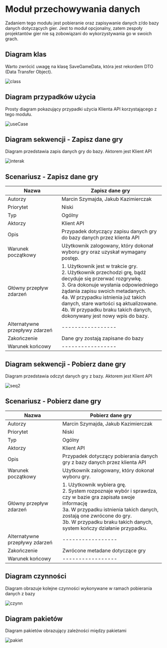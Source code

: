 # Moduł przechowywania danych


Zadaniem tego modułu jest pobieranie oraz zapisywanie danych z/do bazy danych dotyczących gier. Jest to moduł opcjonalny, zatem zespoły projektantów gier nie są zobowiązani do wykorzystywania go w swoich grach.


## Diagram klas

Warto zwrócić uwagę na klasę SaveGameData, która jest rekordem DTO (Data Transfer Object).


![class](https://gist.github.com/assets/126806633/43bea5aa-6faa-4730-ab04-42895eed3d3b)



## Diagram przypadków użycia

Prosty diagram pokazujący przypadki użycia Klienta API korzystającego z tego modułu.

![useCase](https://gist.github.com/assets/126806633/7b8237d5-7a6d-4aca-810e-6419fc0f9225)



## Diagram sekwencji - Zapisz dane gry
Diagram przedstawia zapis danych gry do bazy. Aktorem jest Klient API

![interak](https://gist.github.com/assets/126806633/80714ed3-3bf0-4d47-bae6-1854fee507f5)



## Scenariusz - Zapisz dane gry

| Nazwa                          | Zapisz dane gry                                                                                                                                                                                                                                                                                                                                              |
|--------------------------------|--------------------------------------------------------------------------------------------------------------------------------------------------------------------------------------------------------------------------------------------------------------------------------------------------------------------------------------------------------------|
| Autorzy                        | Marcin Szymajda, Jakub Kazimierczak                                                                                                                                                                                                                                                                                                                          |
| Priorytet                      | Niski                                                                                                                                                                                                                                                                                                                                                        |
| Typ                            | Ogólny                                                                                                                                                                                                                                                                                                                                                       |
| Aktorzy                        | Klient API                                                                                                                                                                                                                                                                                                                                                   |
| Opis                           | Przypadek dotyczący zapisu danych gry do bazy danych przez klienta API                                                                                                                                                                                                                                                                                       |
| Warunek początkowy             | Użytkownik zalogowany, który dokonał wyboru gry oraz uzyskał wymagany postęp.                                                                                                                                                                                                                                                                                |
| Główny przepływ zdarzeń        | 1. Użytkownik jest w trakcie gry. <br/> 2. Użytkownik przechodzi grę, bądź decyduje się przerwać rozgrywkę. <br/> 3. Gra dokonuje wysłania odpowiedniego żądania zapisu swoich metadanych. <br/> 4a. W przypadku istnienia już takich danych, stare wartości są aktualizowane. <br/> 4b. W przypadku braku takich danych, dokonywany jest nowy wpis do bazy. |
| Alternatywne przepływy zdarzeń | -----------------                                                                                                                                                                                                                                                                                                                                            |
| Zakończenie                    | Dane gry zostają zapisane do bazy                                                                                                                                                                                                                                                                                                                            |
| Warunek końcowy                | -----------------                                                                                                                                                                                                                                                                                                                                            |


## Diagram sekwencji - Pobierz dane gry
Diagram przedstawia odczyt danych gry z bazy. Aktorem jest Klient API

![seq2](https://gist.github.com/assets/126806633/dd8f519d-8009-459e-8449-6d74fbd4c06e)



## Scenariusz - Pobierz dane gry

| Nazwa                          | Pobierz dane gry                                                                                                                                                                                                                                                            |
|--------------------------------|-----------------------------------------------------------------------------------------------------------------------------------------------------------------------------------------------------------------------------------------------------------------------------|
| Autorzy                        | Marcin Szymajda, Jakub Kazimierczak                                                                                                                                                                                                                                         |
| Priorytet                      | Niski                                                                                                                                                                                                                                                                       |
| Typ                            | Ogólny                                                                                                                                                                                                                                                                      |
| Aktorzy                        | Klient API                                                                                                                                                                                                                                                                  |
| Opis                           | Przypadek dotyczący pobierania danych gry z bazy danych przez klienta API                                                                                                                                                                                                   |
| Warunek początkowy             | Użytkownik zalogowany, który dokonał wyboru gry.                                                                                                                                                                                                                            |
| Główny przepływ zdarzeń        | 1. Użytkownik wybiera grę. <br/> 2. System rozpoznaje wybór i sprawdza, czy w bazie gra zapisała swoje informację <br/> 3a. W przypadku istnienia takich danych, zostają one zwrócone do gry. <br/> 3b. W przypadku braku takich danych, system kończy działanie przypadku. |
| Alternatywne przepływy zdarzeń | -----------------                                                                                                                                                                                                                                                           |
| Zakończenie                    | Zwrócone metadane dotyczące gry                                                                                                                                                                                                                                             |
| Warunek końcowy                | -----------------                                                                                                                                                                                                                                                           |





## Diagram czynności

Diagram obrazuje kolejne czynności wykonywane w ramach pobierania danych z bazy

![czynn](https://gist.github.com/assets/126806633/62547278-7d47-48a6-b48f-6a04ce2eba9e)



## Diagram pakietów

Diagram pakietów obrazujący zależności między pakietami


![pakiet](https://gist.github.com/assets/126806633/0877b6ae-3cdf-447e-bd89-2b42a3d780e2)
